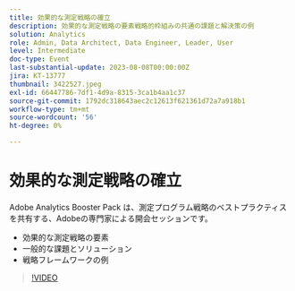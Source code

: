 ```yaml
---
title: 効果的な測定戦略の確立
description: 効果的な測定戦略の要素戦略的枠組みの共通の課題と解決策の例
solution: Analytics
role: Admin, Data Architect, Data Engineer, Leader, User
level: Intermediate
doc-type: Event
last-substantial-update: 2023-08-08T00:00:00Z
jira: KT-13777
thumbnail: 3422527.jpeg
exl-id: 66447786-7df1-4d9a-8315-3ca1b4aa1c37
source-git-commit: 1792dc318643aec2c12613f621361d72a7a918b1
workflow-type: tm+mt
source-wordcount: '56'
ht-degree: 0%

---
```


# 効果的な測定戦略の確立

Adobe Analytics Booster Pack は、測定プログラム戦略のベストプラクティスを共有する、Adobeの専門家による開会セッションです。

* 効果的な測定戦略の要素
* 一般的な課題とソリューション
* 戦略フレームワークの例

>[!VIDEO](https://video.tv.adobe.com/v/3422527/?learn=on)
